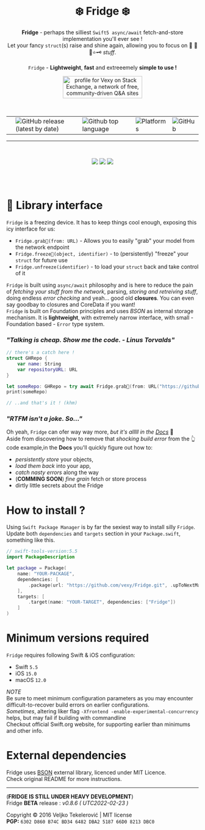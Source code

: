 <h1 align="center">
❄️ Fridge ❄️
</h1>

<p align="center">
  <b>Fridge</b> - perhaps the silliest <code>Swift5 async/await</code> fetch-and-store implementation you'll ever see !<br>
  Let your fancy <code>struct</code>(s) raise and shine again, allowing you to focus on 💬 🥊🤖⭐️🗝 <i>stuff</i>.<br><br>
  <code>Fridge</code> - <b>Lightweight</b>, <b>fast</b> and extreeemely <b>simple to use !</b>
</p>

<p align="center">
    <a href="https://stackexchange.com/users/215166"><img src="https://stackexchange.com/users/flair/215166.png?theme=clean" width="208" height="58" alt="profile for Vexy on Stack Exchange, a network of free, community-driven Q&amp;A sites" title="profile for Vexy on Stack Exchange, a network of free, community-driven Q&amp;A sites">
    </a>
</p>
<br>
<table style="width:100%">
  <!-- <tr>
    <th># HEADERS HIDDEN #</th>
  </tr> -->
  <tr style="outline: thin">
    <td><img alt="" src="https://github.com/vexy/Fridge/actions/workflows/swift.yml/badge.svg"></td>
    <td><img alt="GitHub release (latest by date)" src="https://img.shields.io/github/v/release/vexy/Fridge?color=green&display_name=release&label=Latest%20release"></td>
    <td><img alt="Github top language" src="https://img.shields.io/github/languages/top/vexy/Fridge"></td>
    <td><img alt="Platforms" src="https://img.shields.io/badge/Platform-iOS%2C%20macOS%2C%20tvOS%2C%20watchOS-blue"></td>
    <td><img alt="GitHub" src="https://img.shields.io/github/license/vexy/Fridge"></td>
  </tr>
</table>
</p>

---

<br>
<p align="center">
  <img src="https://github.com/vexy/Fridge/actions/workflows/fridge_workflow.yml/badge.svg">
  <img src="https://img.shields.io/github/issues/vexy/fridge">
  <img src="https://img.shields.io/github/languages/code-size/vexy/fridge?color=g">
</p>
<br><br>

<!-- [![Tests](https://github.com/vexy/Fridge/actions/workflows/fridge_workflow.yml/badge.svg)](https://github.com/vexy/Fridge/actions/workflows/fridge_workflow.yml)  
![GitHub issues](https://img.shields.io/github/issues/vexy/fridge)  
![GitHub code size in bytes](https://img.shields.io/github/languages/code-size/vexy/fridge?color=g) -->


# 💠 Library interface
`Fridge` is a freezing device. It has to keep things cool enough, exposing this icy interface for us:
  - `Fridge.grab🔮(from: URL)` - Allows you to easily "grab" your model from the network endpoint
  - `Fridge.freeze🧊(object, identifier)` - to (persistently) "freeze" your `struct` for future use
  - `Fridge.unfreeze(identifier)` - to load your `struct` back and take control of it
  
`Fridge` is built using `async/await` philosophy and is here to reduce the pain of _fetching your stuff from the network_, parsing, _storing and retreiving stuff_, doing endless _error checking_ and yeah... good old **closures**. You can even say goodbay to closures and CoreData if you want!  
`Fridge` is built on Foundation principles and uses _BSON_ as internal storage mechanism. 
It is **lightweight**, with extremely narrow interface, with small - Foundation based - `Error` type system.

### _"Talking is cheap. Show me the code. - Linus Torvalds"_

```Swift
// there's a catch here !
struct GHRepo {
    var name: String
    var repositoryURL: URL
}

let someRepo: GHRepo = try await Fridge.grab🔮(from: URL("https://github.com/vexy/")!)
print(someRepo)

// ..and that's it ! (khm)
```  

### _"RTFM isn't a joke. So..."_ 
Oh yeah, `Fridge` can ofer way way more, _but it's alllll in the [Docs](Guides/Usage.md)_ 🥴   
Aside from discovering how to remove that _shocking build error_ from the 👆 code example,in the **Docs** you'll quickly figure out how to:
  - *persistently store* your objects,
  - *load them back* into your app,
  - *catch nasty errors* along the way
  -  (**COMMING SOON**) _fine grain_ fetch or store process
  - dirtly little secrets about the Fridge

# How to install ?
Using `Swift Package Manager` is by far the sexiest way to install silly `Fridge`.  
Update both `dependencies` and `targets` section in your `Package.swift`, something like this.
```Swift
// swift-tools-version:5.5
import PackageDescription

let package = Package(
    name: "YOUR-PACKAGE",
    dependencies: [
        .package(url: "https://github.com/vexy/Fridge.git", .upToNextMajor(from: "0.8.2"))
    ],
    targets: [
        .target(name: "YOUR-TARGET", dependencies: ["Fridge"])
    ]
)
```

# Minimum versions required
`Fridge` requires following Swift & iOS configuration:
  - Swift `5.5`
  - iOS `15.0`
  - macOS `12.0`

*NOTE*  
Be sure to meet minimum configuration parameters as you may encounter difficult-to-recover build errors on earlier configurations.   
_Sometimes_, altering liker flag `-Xfrontend -enable-experimental-concurrency` helps, but may fail if building with commandline  
Checkout official Swift.org website, for supporting earlier than minimums and other info.

# External dependencies
Fridge uses [BSON](https://github.com/mongodb/swift-bson) external library, licenced under MIT Licence.  
Check original README for more instructions.

---   
(**FRIDGE IS STILL UNDER HEAVY DEVELOPMENT**)  
Fridge **BETA** release : *v0.8.6 ( UTC2022-02-23 )*

Copyright © 2016 Veljko Tekelerović | MIT license  
**PGP:** `6302 D860 B74C BD34 6482 DBA2 5187 66D0 8213 DBC0`
